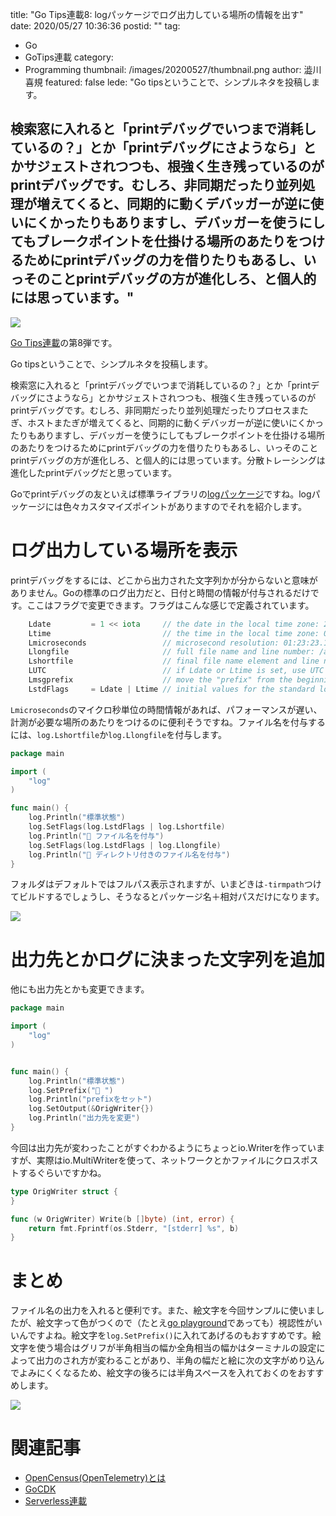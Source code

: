 title: "Go Tips連載8: logパッケージでログ出力している場所の情報を出す"
date: 2020/05/27 10:36:36
postid: ""
tag:
  - Go
  - GoTips連載
category:
  - Programming
thumbnail: /images/20200527/thumbnail.png
author: 澁川喜規
featured: false
lede: "Go tipsということで、シンプルネタを投稿します。

検索窓に入れると「printデバッグでいつまで消耗しているの？」とか「printデバッグにさようなら」とかサジェストされつつも、根強く生き残っているのがprintデバッグです。むしろ、非同期だったり並列処理が増えてくると、同期的に動くデバッガーが逆に使いにくかったりもありますし、デバッガーを使うにしてもブレークポイントを仕掛ける場所のあたりをつけるためにprintデバッグの力を借りたりもあるし、いっそのことprintデバッグの方が進化しろ、と個人的には思っています。"
---
<img src="/images/20200527/top.png" class="img-small-size">

[Go Tips連載](/tags/GoTips%E9%80%A3%E8%BC%89/)の第8弾です。

Go tipsということで、シンプルネタを投稿します。

検索窓に入れると「printデバッグでいつまで消耗しているの？」とか「printデバッグにさようなら」とかサジェストされつつも、根強く生き残っているのがprintデバッグです。むしろ、非同期だったり並列処理だったりプロセスまたぎ、ホストまたぎが増えてくると、同期的に動くデバッガーが逆に使いにくかったりもありますし、デバッガーを使うにしてもブレークポイントを仕掛ける場所のあたりをつけるためにprintデバッグの力を借りたりもあるし、いっそのことprintデバッグの方が進化しろ、と個人的には思っています。分散トレーシングは進化したprintデバッグだと思っています。

Goでprintデバッグの友といえば標準ライブラリの[logパッケージ](https://golang.org/pkg/log/)ですね。logパッケージには色々カスタマイズポイントがありますのでそれを紹介します。

# ログ出力している場所を表示

printデバッグをするには、どこから出力された文字列かが分からないと意味がありません。Goの標準のログ出力だと、日付と時間の情報が付与されるだけです。ここはフラグで変更できます。フラグはこんな感じで定義されています。

```go
    Ldate         = 1 << iota     // the date in the local time zone: 2009/01/23
    Ltime                         // the time in the local time zone: 01:23:23
    Lmicroseconds                 // microsecond resolution: 01:23:23.123123.  assumes Ltime.
    Llongfile                     // full file name and line number: /a/b/c/d.go:23
    Lshortfile                    // final file name element and line number: d.go:23. overrides Llongfile
    LUTC                          // if Ldate or Ltime is set, use UTC rather than the local time zone
    Lmsgprefix                    // move the "prefix" from the beginning of the line to before the message
    LstdFlags     = Ldate | Ltime // initial values for the standard logger
```

``Lmicroseconds``のマイクロ秒単位の時間情報があれば、パフォーマンスが遅い、計測が必要な場所のあたりをつけるのに便利そうですね。ファイル名を付与するには、``log.Lshortfile``か``log.Llongfile``を付与します。

```go
package main

import (
	"log"
)

func main() {
	log.Println("標準状態")
	log.SetFlags(log.LstdFlags | log.Lshortfile)
	log.Println("🐙 ファイル名を付与")
	log.SetFlags(log.LstdFlags | log.Llongfile)
	log.Println("🦑 ディレクトリ付きのファイル名を付与")
}
```

フォルダはデフォルトではフルパス表示されますが、いまどきは``-tirmpath``つけてビルドするでしょうし、そうなるとパッケージ名＋相対パスだけになります。

<img src="/images/20200527/1.png">

# 出力先とかログに決まった文字列を追加

他にも出力先とかも変更できます。

```go
package main

import (
	"log"
)


func main() {
	log.Println("標準状態")
	log.SetPrefix("🍤 ")
	log.Println("prefixをセット")
	log.SetOutput(&OrigWriter{})
	log.Println("出力先を変更")
}
```

今回は出力先が変わったことがすぐわかるようにちょっとio.Writerを作っていますが、実際はio.MultiWriterを使って、ネットワークとかファイルにクロスポストするぐらいですかね。

```go
type OrigWriter struct {
}

func (w OrigWriter) Write(b []byte) (int, error) {
	return fmt.Fprintf(os.Stderr, "[stderr] %s", b)
}
```

# まとめ

ファイル名の出力を入れると便利です。また、絵文字を今回サンプルに使いましたが、絵文字って色がつくので（たとえ[go playground](https://play.golang.org/p/-wnBrYmGqwI)であっても）視認性がいいんですよね。絵文字を``log.SetPrefix()``に入れてあげるのもおすすめです。絵文字を使う場合はグリフが半角相当の幅か全角相当の幅かはターミナルの設定によって出力のされ方が変わることがあり、半角の幅だと絵に次の文字がめり込んでよみにくくなるため、絵文字の後ろには半角スペースを入れておくのをおすすめします。

<img src="/images/20200527/2.png">



# 関連記事

* [OpenCensus(OpenTelemetry)とは](https://future-architect.github.io/articles/20190604/)
* [GoCDK](/tags/GoCDK/)
* [Serverless連載](/tags/Serverless%E9%80%A3%E8%BC%89/)
